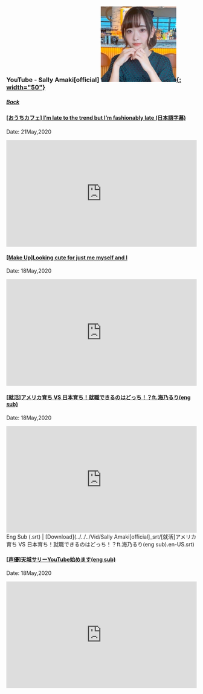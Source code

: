 ### YouTube - Sally Amaki[official] [![SallyYT_th](../../../Img/SallyYT_th.PNG){: width="50"}](https://www.youtube.com/channel/UCi4UjmN8HSi16sAhh_iEb6w)
##### [Back](../../../readme.md)  

#### [[おうちカフェ] I’m late to the trend but I’m fashionably late (日本語字幕)](https://www.youtube.com/watch?v=jh-FQvz0EhQ&t=33s)
Date: 21May,2020
<div style="left: 0; width: 100%; height: 0; position: relative; padding-bottom: 56.0417%;"><iframe src="https://www.dailymotion.com/embed/video/x7u3kwl?queue-enable=false" style="border: 0; top: 0; left: 0; width: 100%; height: 100%; position: absolute;" allowfullscreen scrolling="no" allow="encrypted-media"></iframe></div>  

#### [[Make Up]Looking cute for just me myself and I](https://www.youtube.com/watch?v=A6H5jr9-fP0)
Date: 18May,2020
<div style="left: 0; width: 100%; height: 0; position: relative; padding-bottom: 56.0417%;"><iframe src="https://www.dailymotion.com/embed/video/x7tzd1n?queue-enable=false" style="border: 0; top: 0; left: 0; width: 100%; height: 100%; position: absolute;" allowfullscreen scrolling="no" allow="encrypted-media"></iframe></div>  

#### [[就活]アメリカ育ち VS 日本育ち！就職できるのはどっち！？ft.海乃るり(eng sub)](https://www.youtube.com/watch?v=KvJo98nnVXU)
Date: 18May,2020
<div style="left: 0; width: 100%; height: 0; position: relative; padding-bottom: 56.0417%;"><iframe src="https://www.dailymotion.com/embed/video/x7tzeui?queue-enable=false" style="border: 0; top: 0; left: 0; width: 100%; height: 100%; position: absolute;" allowfullscreen scrolling="no" allow="encrypted-media"></iframe></div>  
Eng Sub (.srt) | [Download](../../../Vid/Sally Amaki[official]_srt/[就活]アメリカ育ち VS 日本育ち！就職できるのはどっち！？ft.海乃るり(eng sub).en-US.srt)

#### [[声優]天城サリーYouTube始めます(eng sub)](https://www.youtube.com/watch?v=yeAV3Pb2mDY)
Date: 18May,2020
<div style="left: 0; width: 100%; height: 0; position: relative; padding-bottom: 56.0417%;"><iframe src="https://www.dailymotion.com/embed/video/x7tzev9?queue-enable=false" style="border: 0; top: 0; left: 0; width: 100%; height: 100%; position: absolute;" allowfullscreen scrolling="no" allow="encrypted-media"></iframe></div>
